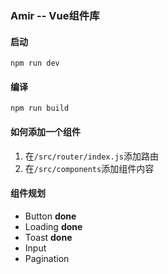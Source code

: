 ### Amir --  Vue组件库

#### 启动

`npm run dev`

#### 编译

`npm run build`

#### 如何添加一个组件

1. 在`/src/router/index.js`添加路由
2. 在`/src/components`添加组件内容

#### 组件规划

* Button **done**
* Loading **done**
* Toast   **done**
* Input
* Pagination